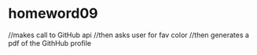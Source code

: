 # homeword09

//makes call to GitHub api
//then asks user for fav color
//then generates a pdf of the GithHub profile